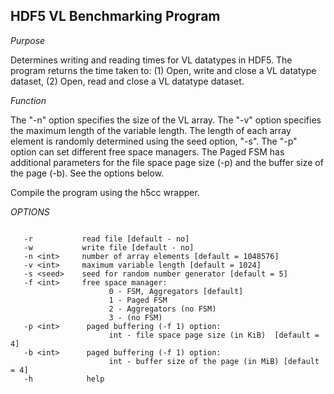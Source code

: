 ## HDF5 VL Benchmarking Program

*Purpose*
 
 Determines writing and reading times for VL datatypes in HDF5. The program returns the time taken to:
        (1) Open, write and close a VL datatype dataset,
        (2) Open, read and close a VL datatype dataset.

*Function*
 
 The "-n" option specifies the size of the VL array. The "-v" option specifies the 
 maximum length of the variable length. The length of each array element is 
 randomly determined using the seed option, "-s". The "-p" option can set different 
 free space managers. The Paged FSM has additional parameters for the file space page 
 size (-p) and the buffer size of the page (-b). See the options below.

 Compile the program using the h5cc wrapper.

*OPTIONS*

```

   -r           read file [default - no]
   -w           write file [default - no]
   -n <int>     number of array elements [default = 1048576]
   -v <int>     maximum variable length [default = 1024]
   -s <seed>    seed for random number generator [default = 5]
   -f <int>     free space manager:
                      0 - FSM, Aggregators [default]
                      1 - Paged FSM
                      2 - Aggregators (no FSM)
                      3 - (no FSM)
   -p <int>      paged buffering (-f 1) option:
                      int - file space page size (in KiB)  [default = 4]
   -b <int>      paged buffering (-f 1) option:
                      int - buffer size of the page (in MiB) [default = 4]
   -h            help

``` 
